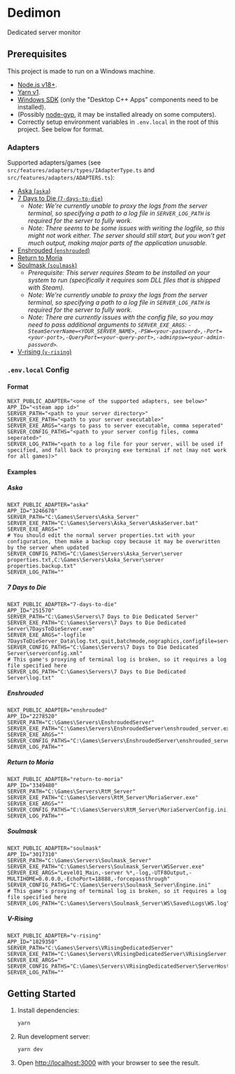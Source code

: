 # Dedimon

Dedicated server monitor

## Prerequisites

This project is made to run on a Windows machine.

- [Node.js v18+](https://nodejs.org).
- [Yarn v1](https://classic.yarnpkg.com).
- [Windows SDK](https://developer.microsoft.com/en-us/windows/downloads/windows-10-sdk/) (only the "Desktop C++ Apps" components need to be installed).
- (Possibly [node-gyp](https://github.com/nodejs/node-gyp), it may be installed already on some computers).
- Correctly setup environment variables in `.env.local` in the root of this project. See below for format.

### Adapters

Supported adapters/games (see `src/features/adapters/types/IAdapterType.ts` and `src/features/adapters/ADAPTERS.ts`):

- [Aska (`aska`)](https://playaska.com/)
- [7 Days to Die (`7-days-to-die`)](https://7daystodie.com/)
  - _Note: We're currently unable to proxy the logs from the server terminal, so specifying a path to a log file in `SERVER_LOG_PATH` is required for the server to fully work._
  - _Note: There seems to be some issues with writing the logfile, so this might not work either. The server should still start, but you won't get much output, making major parts of the application unusable._
- [Enshrouded (`enshrouded`)](https://enshrouded.com/)
- [Return to Moria](https://www.returntomoria.com/)
- [Soulmask (`soulmask`)](https://mask.qoolandgames.com/)
  - _Prerequisite: This server requires Steam to be installed on your system to run (specifically it requires som DLL files that is shipped with Steam)._
  - _Note: We're currently unable to proxy the logs from the server terminal, so specifying a path to a log file in `SERVER_LOG_PATH` is required for the server to fully work._
  - _Note: There are currently issues with the config file, so you may need to pass additional arguments to `SERVER_EXE_ARGS`: `-SteamServerName=<YOUR_SERVER_NAME>,-PSW=<your-password>,-Port=<your-port>,-QueryPort=<your-query-port>,-adminpsw=<your-admin-password>`._
- [V-rising (`v-rising`)](https://playvrising.com/)

### `.env.local` Config

#### Format

```dotenv
NEXT_PUBLIC_ADAPTER="<one of the supported adapters, see below>"
APP_ID="<steam app id>"
SERVER_PATH="<path to your server directory>"
SERVER_EXE_PATH="<path to your server executable>"
SERVER_EXE_ARGS="<args to pass to server executable, comma seperated"
SERVER_CONFIG_PATHS="<path to your server config files, comma seperated>"
SERVER_LOG_PATH="<path to a log file for your server, will be used if specified, and fall back to proxying exe terminal if not (may not work for all games)>"
```

#### Examples

##### Aska

```dotenv
NEXT_PUBLIC_ADAPTER="aska"
APP_ID="3246670"
SERVER_PATH="C:\Games\Servers\Aska_Server"
SERVER_EXE_PATH="C:\Games\Servers\Aska_Server\AskaServer.bat"
SERVER_EXE_ARGS=""
# You should edit the normal server properties.txt with your configuration, then make a backup copy because it may be overwritten by the server when updated
SERVER_CONFIG_PATHS="C:\Games\Servers\Aska_Server\server properties.txt,C:\Games\Servers\Aska_Server\server properties.backup.txt"
SERVER_LOG_PATH=""
```

##### 7 Days to Die

```dotenv
NEXT_PUBLIC_ADAPTER="7-days-to-die"
APP_ID="251570"
SERVER_PATH="C:\Games\Servers\7 Days to Die Dedicated Server"
SERVER_EXE_PATH="C:\Games\Servers\7 Days to Die Dedicated Server\7DaysToDieServer.exe"
SERVER_EXE_ARGS="-logfile 7DaysToDieServer_Data\log.txt,quit,batchmode,nographics,configfile=serverconfig.xml,dedicated"
SERVER_CONFIG_PATHS="C:\Games\Servers\7 Days to Die Dedicated Server\serverconfig.xml"
# This game's proxying of terminal log is broken, so it requires a log file specified here
SERVER_LOG_PATH="C:\Games\Servers\7 Days to Die Dedicated Server\log.txt"
```

##### Enshrouded

```dotenv
NEXT_PUBLIC_ADAPTER="enshrouded"
APP_ID="2278520"
SERVER_PATH="C:\Games\Servers\EnshroudedServer"
SERVER_EXE_PATH="C:\Games\Servers\EnshroudedServer\enshrouded_server.exe"
SERVER_EXE_ARGS=""
SERVER_CONFIG_PATHS="C:\Games\Servers\EnshroudedServer\enshrouded_server.json"
SERVER_LOG_PATH=""
```

##### Return to Moria

```dotenv
NEXT_PUBLIC_ADAPTER="return-to-moria"
APP_ID="3349480"
SERVER_PATH="C:\Games\Servers\RtM_Server"
SERVER_EXE_PATH="C:\Games\Servers\RtM_Server\MoriaServer.exe"
SERVER_EXE_ARGS=""
SERVER_CONFIG_PATHS="C:\Games\Servers\RtM_Server\MoriaServerConfig.ini,C:\Games\Servers\RtM_Server\MoriaServerRules.txt"
SERVER_LOG_PATH=""
```

##### Soulmask

```dotenv
NEXT_PUBLIC_ADAPTER="soulmask"
APP_ID="3017310"
SERVER_PATH="C:\Games\Servers\Soulmask_Server"
SERVER_EXE_PATH="C:\Games\Servers\Soulmask_Server\WSServer.exe"
SERVER_EXE_ARGS="Level01_Main,-server %*,-log,-UTF8Output,-MULTIHOME=0.0.0.0,-EchoPort=18888,-forcepassthrough"
SERVER_CONFIG_PATHS="C:\Games\Servers\Soulmask_Server\Engine.ini"
# This game's proxying of terminal log is broken, so it requires a log file specified here
SERVER_LOG_PATH="C:\Games\Servers\Soulmask_Server\WS\Saved\Logs\WS.log"
```

##### V-Rising

```dotenv
NEXT_PUBLIC_ADAPTER="v-rising"
APP_ID="1829350"
SERVER_PATH="C:\Games\Servers\VRisingDedicatedServer"
SERVER_EXE_PATH="C:\Games\Servers\VRisingDedicatedServer\VRisingServer.exe"
SERVER_EXE_ARGS=""
SERVER_CONFIG_PATHS="C:\Games\Servers\VRisingDedicatedServer\ServerHostSettings.json,C:\Games\Servers\VRisingDedicatedServer\ServerGameSettings.json"
SERVER_LOG_PATH=""
```

## Getting Started

1. Install dependencies:
   ```bash
   yarn
   ```
2. Run development server:
   ```bash
   yarn dev
   ```
3. Open [http://localhost:3000](http://localhost:3000) with your browser to see the result.
